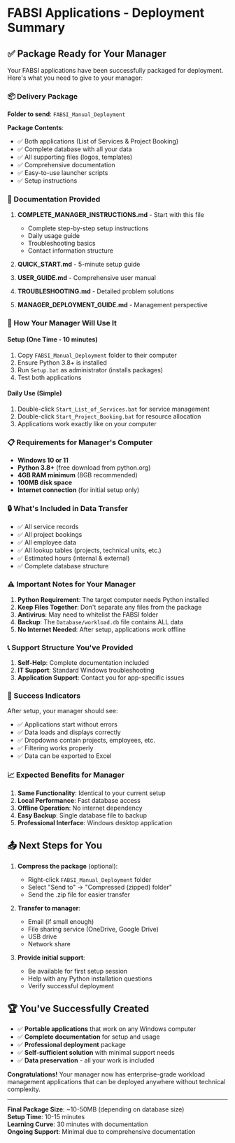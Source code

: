 # FABSI Applications - Deployment Summary

## ✅ Package Ready for Your Manager

Your FABSI applications have been successfully packaged for deployment. Here's what you need to give to your manager:

### 📦 Delivery Package
**Folder to send**: `FABSI_Manual_Deployment`

**Package Contents**:
- ✅ Both applications (List of Services & Project Booking)
- ✅ Complete database with all your data
- ✅ All supporting files (logos, templates)
- ✅ Comprehensive documentation
- ✅ Easy-to-use launcher scripts
- ✅ Setup instructions

### 📄 Documentation Provided

1. **COMPLETE_MANAGER_INSTRUCTIONS.md** - Start with this file
   - Complete step-by-step setup instructions
   - Daily usage guide
   - Troubleshooting basics
   - Contact information structure

2. **QUICK_START.md** - 5-minute setup guide
3. **USER_GUIDE.md** - Comprehensive user manual  
4. **TROUBLESHOOTING.md** - Detailed problem solutions
5. **MANAGER_DEPLOYMENT_GUIDE.md** - Management perspective

### 🚀 How Your Manager Will Use It

#### Setup (One Time - 10 minutes)
1. Copy `FABSI_Manual_Deployment` folder to their computer
2. Ensure Python 3.8+ is installed 
3. Run `Setup.bat` as administrator (installs packages)
4. Test both applications

#### Daily Use (Simple)
1. Double-click `Start_List_of_Services.bat` for service management
2. Double-click `Start_Project_Booking.bat` for resource allocation
3. Applications work exactly like on your computer

### 📋 Requirements for Manager's Computer
- **Windows 10 or 11**
- **Python 3.8+** (free download from python.org)
- **4GB RAM minimum** (8GB recommended)
- **100MB disk space**
- **Internet connection** (for initial setup only)

### 🔒 What's Included in Data Transfer
- ✅ All service records
- ✅ All project bookings  
- ✅ All employee data
- ✅ All lookup tables (projects, technical units, etc.)
- ✅ Estimated hours (internal & external)
- ✅ Complete database structure

### ⚠️ Important Notes for Your Manager

1. **Python Requirement**: The target computer needs Python installed
2. **Keep Files Together**: Don't separate any files from the package
3. **Antivirus**: May need to whitelist the FABSI folder
4. **Backup**: The `Database/workload.db` file contains ALL data
5. **No Internet Needed**: After setup, applications work offline

### 📞 Support Structure You've Provided

1. **Self-Help**: Complete documentation included
2. **IT Support**: Standard Windows troubleshooting
3. **Application Support**: Contact you for app-specific issues

### 🎯 Success Indicators

After setup, your manager should see:
- ✅ Applications start without errors
- ✅ Data loads and displays correctly
- ✅ Dropdowns contain projects, employees, etc.
- ✅ Filtering works properly
- ✅ Data can be exported to Excel

### 📈 Expected Benefits for Manager

1. **Same Functionality**: Identical to your current setup
2. **Local Performance**: Fast database access
3. **Offline Operation**: No internet dependency
4. **Easy Backup**: Single database file to backup
5. **Professional Interface**: Windows desktop application

## 📤 Next Steps for You

1. **Compress the package** (optional):
   - Right-click `FABSI_Manual_Deployment` folder
   - Select "Send to" → "Compressed (zipped) folder"
   - Send the .zip file for easier transfer

2. **Transfer to manager**:
   - Email (if small enough)
   - File sharing service (OneDrive, Google Drive)
   - USB drive
   - Network share

3. **Provide initial support**:
   - Be available for first setup session
   - Help with any Python installation questions
   - Verify successful deployment

## 🏆 You've Successfully Created

- ✅ **Portable applications** that work on any Windows computer
- ✅ **Complete documentation** for setup and usage
- ✅ **Professional deployment** package
- ✅ **Self-sufficient solution** with minimal support needs
- ✅ **Data preservation** - all your work is included

**Congratulations!** Your manager now has enterprise-grade workload management applications that can be deployed anywhere without technical complexity.

---

**Final Package Size**: ~10-50MB (depending on database size)  
**Setup Time**: 10-15 minutes  
**Learning Curve**: 30 minutes with documentation  
**Ongoing Support**: Minimal due to comprehensive documentation
